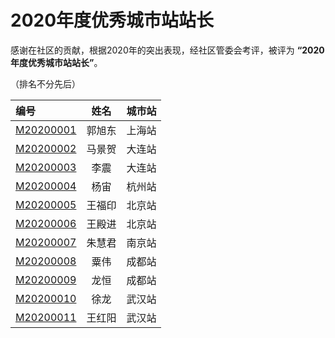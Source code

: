 # 2020年度优秀城市站站长

感谢在社区的贡献，根据2020年的突出表现，经社区管委会考评，被评为 **“2020年度优秀城市站站长”**。

（排名不分先后）

| 编号                       |  姓名  | 城市站 |
| :------------------------- | :----: | :----: |
| [M20200001](https://raw.githubusercontent.com/cloudnativeto/community/master/certificate/2020/city-manager/M20200001.png) | 郭旭东 | 上海站 |
| [M20200002](https://raw.githubusercontent.com/cloudnativeto/community/master/certificate/2020/city-manager/M20200002.png) | 马景贺 | 大连站 |
| [M20200003](https://raw.githubusercontent.com/cloudnativeto/community/master/certificate/2020/city-manager/M20200003.png) |  李震  | 大连站 |
| [M20200004](https://raw.githubusercontent.com/cloudnativeto/community/master/certificate/2020/city-manager/M20200004.png) |  杨宙  | 杭州站 |
| [M20200005](https://raw.githubusercontent.com/cloudnativeto/community/master/certificate/2020/city-manager/M20200005.png) | 王福印 | 北京站 |
| [M20200006](https://raw.githubusercontent.com/cloudnativeto/community/master/certificate/2020/city-manager/M20200006.png) | 王殿进 | 北京站 |
| [M20200007](https://raw.githubusercontent.com/cloudnativeto/community/master/certificate/2020/city-manager/M20200007.png) | 朱慧君 | 南京站 |
| [M20200008](https://raw.githubusercontent.com/cloudnativeto/community/master/certificate/2020/city-manager/M20200008.png) |  粟伟  | 成都站 |
| [M20200009](https://raw.githubusercontent.com/cloudnativeto/community/master/certificate/2020/city-manager/M20200009.png) |  龙恒  | 成都站 |
| [M20200010](https://raw.githubusercontent.com/cloudnativeto/community/master/certificate/2020/city-manager/M20200010.png) |  徐龙  | 武汉站 |
| [M20200011](https://raw.githubusercontent.com/cloudnativeto/community/master/certificate/2020/city-manager/M20200011.png) | 王红阳 | 武汉站 |
